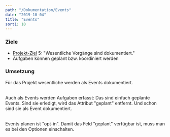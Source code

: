 ```yaml
---
path: "/Dokumentation/Events"
date: "2019-10-04"
title: "Events"
sort1: 10
---
```



### Ziele
- [Projekt-Ziel](/Dokumentation/Ziele) 5: "Wesentliche Vorgänge sind dokumentiert."
- Aufgaben können geplant bzw. koordiniert werden

### Umsetzung

Für das Projekt wesentliche werden als Events dokumentiert.<br/><br/>

Auch als Events werden Aufgaben erfasst: Das sind einfach geplante Events. Sind sie erledigt, wird das Attribut "geplant" entfernt. Und schon sind sie als Event dokumentiert.<br/><br/>

Events planen ist "opt-in". Damit das Feld "geplant" verfügbar ist, muss man es bei den Optionen einschalten. 